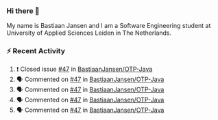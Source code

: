 ### Hi there 👋

My name is Bastiaan Jansen and I am a Software Engineering student at University of Applied Sciences Leiden in The Netherlands. 

### ⚡ Recent Activity
<!--START_SECTION:activity-->
1. ❗️ Closed issue [#47](https://github.com/BastiaanJansen/OTP-Java/issues/47) in [BastiaanJansen/OTP-Java](https://github.com/BastiaanJansen/OTP-Java)
2. 🗣 Commented on [#47](https://github.com/BastiaanJansen/OTP-Java/issues/47) in [BastiaanJansen/OTP-Java](https://github.com/BastiaanJansen/OTP-Java)
3. 🗣 Commented on [#47](https://github.com/BastiaanJansen/OTP-Java/issues/47) in [BastiaanJansen/OTP-Java](https://github.com/BastiaanJansen/OTP-Java)
4. 🗣 Commented on [#47](https://github.com/BastiaanJansen/OTP-Java/issues/47) in [BastiaanJansen/OTP-Java](https://github.com/BastiaanJansen/OTP-Java)
5. 🗣 Commented on [#47](https://github.com/BastiaanJansen/OTP-Java/issues/47) in [BastiaanJansen/OTP-Java](https://github.com/BastiaanJansen/OTP-Java)
<!--END_SECTION:activity-->

<!--
**BastiaanJansen/BastiaanJansen** is a ✨ _special_ ✨ repository because its `README.md` (this file) appears on your GitHub profile.

Here are some ideas to get you started:

- 🔭 I’m currently working on ...
- 🌱 I’m currently learning ...
- 👯 I’m looking to collaborate on ...
- 🤔 I’m looking for help with ...
- 💬 Ask me about ...
- 📫 How to reach me: ...
- 😄 Pronouns: ...
- ⚡ Fun fact: ...
-->
